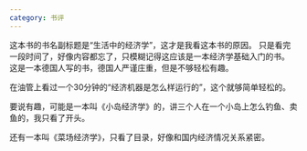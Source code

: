 ```yaml
---
category: 书评
---
```

这本书的书名副标题是“生活中的经济学”，这才是我看这本书的原因。
只是看完一段时间了，好像内容都忘了，只模糊记得这应该是一本经济学基础入门的书。
这是一本德国人写的书，德国人严谨庄重，但是不够轻松有趣。

在油管上看过一个30分钟的“经济机器是怎么样运行的”，这个就够简单轻松的。

要说有趣，可能是一本叫《小岛经济学》的，讲三个人在一个小岛上怎么钓鱼、卖鱼的，我只看了开头。

还有一本叫《菜场经济学》，只看了目录，好像和国内经济情况关系紧密。
